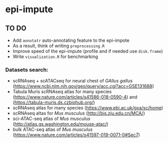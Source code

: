 # epi-impute

## TO DO
+ Add `annotatr` auto-annotating feature to the epi-impote
+ As a result, think of writing `preprocessing.R`
+ Improve speed of the epi-impute (profile and if needed use `disk.frame`)
+ Write `visualization.R` for benchmarking

### Datasets search:
+ scRNAseq + scATACseq for neural chest of _GAllus gallus_ (https://www.ncbi.nlm.nih.gov/geo/query/acc.cgi?acc=GSE131688)
+ Tabula Muris scRNAseq atlas for many species (https://www.nature.com/articles/s41586-018-0590-4) and (https://tabula-muris.ds.czbiohub.org/)
+ scRNAseq atlas for many species (https://www.ebi.ac.uk/gxa/sc/home)
+ scRNAseq altas for _Mus musculus_ (http://bis.zju.edu.cn/MCA/)
+ sci-ATAC-seq atlas of _Mus musculus_ (http://atlas.gs.washington.edu/mouse-atac/)
+ bulk ATAC-seq atlas of _Mus musculus_ (https://www.nature.com/articles/s41597-019-0071-0#Sec7)
